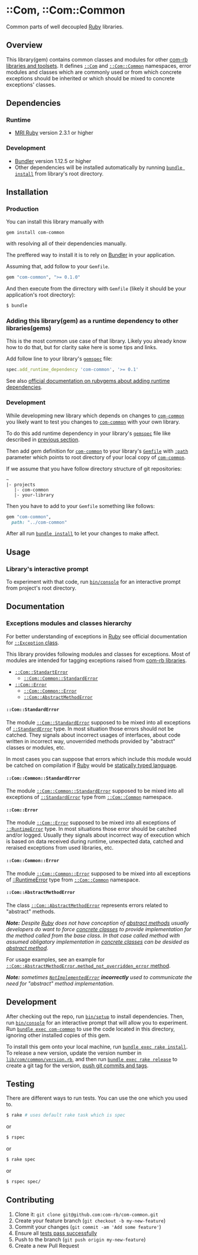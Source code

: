 # ::Com, ::Com::Common

Common parts of well decoupled [Ruby](https://www.ruby-lang.org/) libraries.

## Overview

This library(gem) contains common classes and modules for other [com-rb
libraries and toolsets](https://github.com/com-rb). It defines
[`::Com`](lib/com.rb) and [`::Com::Common`](lib/com/common.rb)
namespaces, error modules and classes which are commonly used
or from which concrete exceptions should be inherited or which should be
mixed to concrete exceptions' classes.

## Dependencies

### Runtime

* [MRI Ruby](https://www.ruby-lang.org/) version 2.3.1 or higher

### Development

* [Bundler](http://bundler.io/) version 1.12.5 or higher
* Other dependencies will be installed automatically by running
  [`bundle install`](http://bundler.io/v1.11/bundle_install.html) from
  library's root directory.

## Installation

### Production

You can install this library manually with

```
gem install com-common
```

with resolving all of their dependencies manually.

The preffered way to install it is to rely on [Bundler](http://bundler.io/) in
your application.

Assuming that, add follow to your `Gemfile`.

```ruby
gem "com-common", ">= 0.1.0"
```

And then execute from the dirrectory with `Gemfile` (likely it should be your
application's root directory):

```bash
$ bundle
```

### Adding this library(gem) as a runtime dependency to other libraries(gems)

This is the most common use case of that library.
Likely you already know how to do that, but for clarity sake here is some tips and links.

Add follow line to your library's [`gemspec`](http://guides.rubygems.org/specification-reference/) file:

```ruby
spec.add_runtime_dependency 'com-common', '>= 0.1'
```

See also [official documentation on rubygems about adding runtime dependencies](http://guides.rubygems.org/specification-reference/#add_runtime_dependency).

### Development

While developming new library which depends on changes to [`com-common`](https://github.com/com-rb/com-common)
you likely want to test you changes to [`com-common`](https://github.com/com-rb/com-common)
with your own library.

To do this add runtime dependency in your library's [`gemspec`](http://guides.rubygems.org/specification-reference/)
file like described in [previous section](#adding-this-librarygem-as-a-runtime-dependency-to-other-librariesgems).

Then add gem definition for [`com-common`](https://github.com/com-rb/com-common)
to your library's [`Gemfile`](http://bundler.io/gemfile.html) with
[`:path`](http://bundler.io/gemfile.html) parameter which points to root directory
of your local copy of [`com-common`](https://github.com/com-rb/com-common).

If we assume that you have follow directory structure of git repositories:

```
~
|- projects
   |- com-common
   |- your-library
```

Then you have to add to your `Gemfile` something like follows:

```ruby
gem "com-common",
  path: "../com-common"

```

After all run [`bundle install`](http://bundler.io/v1.12/man/bundle-install.1.html)
to let your changes to make affect.

## Usage

### Library's interactive prompt

To experiment with that code, run [`bin/console`](bin/console) for an interactive prompt from project's root directory.

## Documentation

### Exceptions modules and classes hierarchy

For better understanding of exceptions in [Ruby](https://www.ruby-lang.org/) see official documentation for
[`::Exception` class](http://ruby-doc.org/core-2.3.1/Exception.html).

This library provides following modules and classes for exceptions.
Most of modules are intended for tagging exceptions raised
from [com-rb libraries](https://github.com/com-rb).

* [`::Com::StandartError`](#comstandarderror)
  * [`::Com::Common::StandardError`](#comcommonstandarderror)
* [`::Com::Error`](#comerror)
  * [`::Com::Common::Error`](#comcommonerror)
  * [`::Com::AbstractMethodError`](#comabstractmethoderror)

#### `::Com::StandardError`

The module [`::Com::StandardError`](lib/com/standard_error.rb) supposed to
be mixed into all exceptions of [`::StandardError`](http://ruby-doc.org/core-2.3.1/StandardError.html) type.
In most situation those errors should not be catched. They signals about incorrect
usages of interfaces, about code written in incorrect way, unoverrided methods
provided by "abstract" classes or modules, etc.

In most cases you can suppose that errors which include this module would be
catched on compilation if [Ruby](https://www.ruby-lang.org/)
would be [statically typed language](https://en.wikipedia.org/wiki/Type_system#Static_type_checking).

#### `::Com::Common::StandardError`

The module [`::Com::Common::StandardError`](lib/com/common/standard_error.rb)
supposed to be mixed into all exceptions of [`::StandardError`](http://ruby-doc.org/core-2.3.1/StandardError.html)
type from [`::Com::Common`](lib/com/common.rb) namespace.

#### `::Com::Error`

The module [`::Com::Error`](lib/com/error.rb) supposed to be mixed into
all exceptions of [`::RuntimeError`](http://ruby-doc.org/core-2.3.1/RuntimeError.html) type.
In most situations those error should be catched and/or logged. Usually they
signals about incorrect way of execution which is based on data received
during runtime, unexpected data, catched and reraised exceptions from used
libraries, etc.

#### `::Com::Common::Error`

The module [`::Com::Common::Error`](lib/com/common/error.rb) supposed to
be mixed into all exceptions of [::RuntimeError](http://ruby-doc.org/core-2.3.1/RuntimeError.html)
type from [`::Com::Common`](lib/com/common.rb) namespace.

#### `::Com::AbstractMethodError`

The class [`::Com::AbstractMethodError`](lib/com/abstract_method_error.rb)
represents errors related to "abstract" methods.

*__Note:__ Despite [Ruby](https://www.ruby-lang.org/) does not have conception
of [abstract methods](https://en.wikipedia.org/wiki/Method_%28computer_programming%29#Abstract_methods)
usually developers do want to force [concrete classes](https://en.wikipedia.org/wiki/Class_%28computer_programming%29#Abstract_and_Concrete)
to provide implementation for the method called from the base class.
In that case called method with assumed obligatory implementation in
[concrete classes](https://en.wikipedia.org/wiki/Class_%28computer_programming%29#Abstract_and_Concrete)
can be desided as [abstract method](https://en.wikipedia.org/wiki/Method_%28computer_programming%29#Abstract_methods).*

For usage examples, see an example for
[`::Com::AbstractMethodError.method_not_overridden_error` method](lib/com/abstract_method_error.rb#L20).

*__Note:__ sometimes
[`NotImplementedError`](http://ruby-doc.org/core-2.3.1/NotImplementedError.html)
__incorrectly__ used to
communicate the need for "abstract" method implementation.*

## Development

After checking out the repo, run [`bin/setup`](bin/setup) to install dependencies.
Then, run [`bin/console`](bin/console) for an interactive prompt that will allow
you to experiment.
Run [`bundle exec com-common`](http://bundler.io/v1.11/bundle_exec.html) to
use the code located in this directory, ignoring other installed copies of this gem.

To install this gem onto your local machine, run
[`bundle exec rake install`](https://github.com/bundler/bundler/blob/master/lib/bundler/gem_helper.rb#L43).
To release a new version, update the version number in
[`lib/com/common/version.rb`](lib/com/common/version.rb),
and then run
[`bundle exec rake release`](https://github.com/bundler/bundler/blob/master/lib/bundler/gem_helper.rb#L53)
to create a git tag for the version,
[push git commits and tags](https://git-scm.com/docs/git-push).

## Testing

There are different ways to run tests. You can use the one which you used to.

```bash
$ rake # uses default rake task which is spec
```

or

```bash
$ rspec
```

or

```bash
$ rake spec
```

or

```bash
$ rspec spec/
```

## Contributing

1. Clone it: `git clone git@github.com:com-rb/com-common.git`
2. Create your feature branch (`git checkout -b my-new-feature`)
3. Commit your changes (`git commit -am 'Add some feature'`)
4. Ensure all [tests pass successfully](#testing)
5. Push to the branch (`git push origin my-new-feature`)
6. Create a new Pull Request
